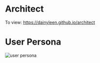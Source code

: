 # Architect

To view: https://dainyleen.github.io/architect



# User Persona

![user persona ](https://user-images.githubusercontent.com/74221561/120245636-e1573e80-c2c1-11eb-84df-e758529f4a5b.png)


